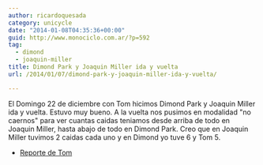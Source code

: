 ```yaml
---
author: ricardoquesada
category: unicycle
date: "2014-01-08T04:35:36+00:00"
guid: http://www.monociclo.com.ar/?p=592
tag:
  - dimond
  - joaquin-miller
title: Dimond Park y Joaquin Miller ida y vuelta
url: /2014/01/07/dimond-park-y-joaquin-miller-ida-y-vuelta/

---
```

El Domingo 22 de diciembre con Tom hicimos Dimond Park y Joaquin Miller ida y vuelta. Estuvo muy bueno. A la vuelta nos pusimos en modalidad "no caernos" para ver cuantas caidas teniamos desde arriba de todo en Joaquin Miller, hasta abajo de todo en Dimond Park. Creo que en Joaquin Miller tuvimos 2 caidas cada uno y en Dimond yo tuve 6 y Tom 5.

- [Reporte de Tom](http://berkeleyunicycling.org/2013/12/24/winter-muni/)
